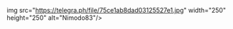 img src="https://telegra.ph/file/75ce1ab8dad03125527e1.jpg" width="250" height="250" alt="Nimodo83"/></a>
